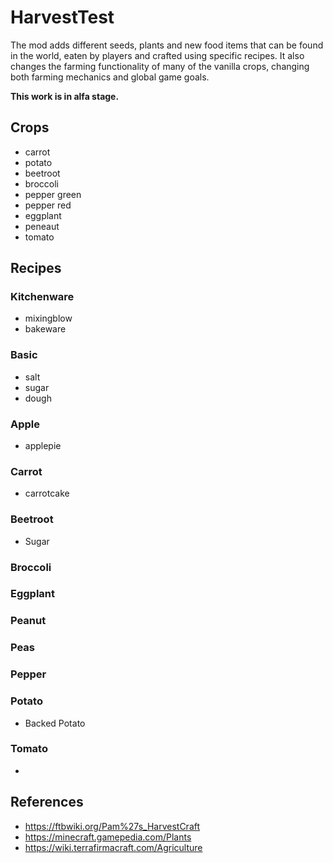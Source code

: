 # HarvestTest

The mod adds different seeds, plants and new food items that can be found in the world, eaten by players and crafted using specific recipes. It also changes the farming functionality of many of the vanilla crops, changing both farming mechanics and global game goals.

**This work is in alfa stage.**

## Crops

* carrot
* potato
* beetroot
* broccoli
* pepper green
* pepper red
* eggplant
* peneaut
* tomato

## Recipes

### Kitchenware

* mixingblow
* bakeware

### Basic

* salt
* sugar
* dough

### Apple

* applepie

### Carrot

* carrotcake

### Beetroot

* Sugar

### Broccoli

### Eggplant

### Peanut

### Peas

### Pepper

### Potato

* Backed Potato

### Tomato

* 


## References

* <https://ftbwiki.org/Pam%27s_HarvestCraft>
* <https://minecraft.gamepedia.com/Plants>
* <https://wiki.terrafirmacraft.com/Agriculture>
